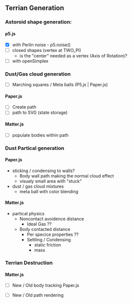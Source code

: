 ## Terrian Generation

### Astoroid shape generation:
#### p5.js
- [X] with Perlin noise - p5.noise()
- [ ] closed shapes (vertex at TWO_PI)
  - is the "center" needed as a vertex (Axis of Rotation)?
- [ ] with openSimplex

### Dust/Gas cloud generation
- [ ] Marching squares / Meta balls (P5.js | Paper.js)   
#### Paper.js
- [ ] Create path
- [ ] path to SVG (state storage)
#### Matter.js
- [ ] populate bodies within path


### Dust Partical generation
#### Paper.js
- sticking / condensing to walls?
  - Body wall path making the normal cloud effect
  - visualy small area with "stuck"
- dust / gas cloud mixtures
  - meta ball with color blending 
#### Matter.js
- partical physics
  - Noncontact avoidence distance
    - Ideal Gas ??
  - Body contacted distance 
    - Per specice properties ??
    - Settling / Condensing
      - static friction
      - mass
     

### Terrian Destruction
#### Matter.js
- [ ] New / Old body tracking
Paper.js
- [ ] New / Old path rendering

